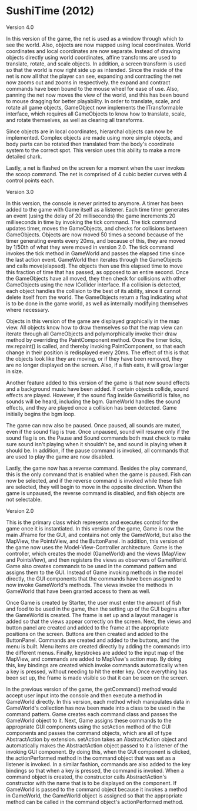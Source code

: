 # SushiTime (2012)

Version 4.0

In this version of the game, the net is used as a window through which
to see the world. Also, objects are now mapped using local coordinates.
World coordinates and local coordinates are now separate. Instead of
drawing objects directly using world coordinates, affine transforms
are used to translate, rotate, and scale objects. In addition, a
screen transform is used so that the world is now right side up as
intended. Since the inside of the net is now all that the player can
see, expanding and contracting the net now zooms out and zooms in
respectively. the expand and contract commands have been bound to
the mouse wheel for ease of use. Also, panning the net now moves the
view of the world, and this has been bound to mouse dragging for
better playability. In order to translate, scale, and rotate all
game objects, GameObject now implements the ITransformable interface,
which requires all GameObjects to know how to translate, scale, and
rotate themselves, as well as clearing all transforms.

Since objects are in local coordinates, hierarchal objects can now
be implemented. Complex objects are made using more simple objects,
and body parts can be rotated then translated from the body's coordinate
system to the correct spot. This version uses this ability to make a
more detailed shark.

Lastly, a net is flashed on the screen for a moment when the user
invokes the scoop command. The net is comprised of 4 cubic bezier curves
with 4 control points each.


Version 3.0

In this version, the console is never printed to anymore. A
timer has been added to the game with Game itself as a listener.
Each time timer generates an event (using the delay of 20 milliseconds)
the game increments 20 milliseconds in time by invoking the tick command.
The tick command updates timer, moves the GameObjects, and checks
for collisions between GameObjects. Objects are now moved 50 times a
second because of the timer generating events every 20ms, and because
of this, they are moved by 1/50th of what they were moved in version 2.0.
The tick command invokes the tick method in GameWorld and passes the
elapsed time since the last action event. GameWorld then iterates
through the GameObjects and calls move(elapsed). The objects then
use this elapsed time to move this fraction of time that has passed, as
opposed to an entire second. Once the GameObjects have all moved, they
then check for collisions with other GameObjects using the new
ICollider interface. If a collision is detected, each object handles
the collision to the best of its ability, since it cannot delete
itself from the world. The GameObjects return a flag indicating what
is to be done in the game world, as well as internally modifying
themselves where necessary.

Objects in this version of the game are displayed graphically
in the map view. All objects know how to draw themselves so that the
map view can iterate through all GameObjects and polymorphically invoke
their draw method by overriding the PaintComponent method. Once the timer ticks,
mv.repaint() is called, and thereby invoking PaintComponent,  so that each
change in their position is redisplayed every 20ms. The effect of
this is that the objects look like they are moving, or if they have been
removed, they are no longer displayed on the screen. Also, if a fish eats,
it will grow larger in size.

Another feature added to this version of the game is that now sound effects
and a background music have been added. If certain objects collide, sound
effects are played. However, if the sound flag inside GameWorld is false,
no sounds will be heard, including the bgm. GameWorld handles the sound
effects, and they are played once a collision has been detected. Game
initially begins the bgm loop.

The game can now also be paused. Once paused, all sounds are muted, even
if the sound flag is true. Once unpaused, sound will resume only if
the sound flag is on. the Pause and Sound commands both must check to
make sure sound isn't playing when it shouldn't be, and sound is playing
when it should be. In addition, if the pause command is invoked, all
commands that are used to play the game are now disabled.

Lastly, the game now has a reverse command. Besides the play command,
this is the only command that is enabled when the game is paused.
Fish can now be selected, and if the reverse command is invoked
while these fish are selected, they will begin to move in the opposite
direction. When the game is unpaused, the reverse command is disabled,
and fish objects are not selectable. 

Version 2.0

This is the primary class which represents and executes control
for the game once it is instantiated. In this version of the
game, Game is now the main JFrame for the GUI, and contains not
only the GameWorld, but also the MapView, the PointsView, and
the ButtonPanel. In addition, this version of the game now uses
the Model-View-Controller architecture. Game is the controller,
which creates the model (GameWorld) and the views (MapView and
PointsView), and then registers the views as observers of
GameWorld. Game also creates commands to be used in the command
pattern and assigns them to the GUI. Instead of Game invoking
methods in the model directly, the GUI components that the
commands have been assigned to now invoke GameWorld's methods.
The views invoke the methods in GameWorld that have been granted
access to them as well.

Once Game is created by Starter, the user must enter the amount
of fish and food to be used in the game, then the setting up of
the GUI begins after the GameWorld is created. The frame is set
up and a layout manager is added so that the views appear
correctly on the screen. Next, the views and button panel are
created and added to the frame at the appropriate positions on
the screen. Buttons are then created and added to the ButtonPanel.
Commands are created and added to the buttons, and the menu is
built. Menu items are created directly by adding the commands
into the different menus. Finally, keystrokes are added to the
input map of the MapView, and commands are added to MapView's
action map. By doing this, key bindings are created which
invoke commands automatically when a key is pressed, without
needing to hit the enter key. Once everything has been set up,
the frame is made visible so that it can be seen on the screen.

In the previous version of the game, the getCommand() method would
accept user input into the console and then execute a method in
GameWorld directly. In this version, each method which manipulates
data in GameWorld's collection has now been made into a class to
be used in the command pattern. Game creates each command class
and passes the GameWorld object to it. Next, Game assigns these
commands to the appropriate GUI components using the setAction
method of the GUI components and passes the command objects,
which are all of type AbstractAction by extension. setAction
takes an AbstractAction object and automatically makes the
AbstractAction object passed to it a listener of the invoking
GUI component. By doing this, when the GUI component is clicked,
the actionPerformed method in the command object that was set
as a listener is invoked. In a similar fashion, commands are
also added to the key bindings so that when a key is pressed,
the command is invoked. When a command object is created, the
constructor calls AbstractAction's constructor with the name
that is to be displayed on the component. If GameWorld is
passed to the command object because it invokes a method in
GameWorld, the GameWorld object is assigned so that the appropriate
method can be called in the command object's actionPerformed
method.

